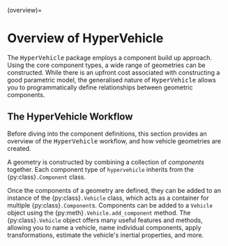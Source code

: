 (overview)=
# Overview of HyperVehicle

The <tt>HyperVehicle</tt> package employs a component build up approach. 
Using the core component types, a wide range of geometries can 
be constructed. While there is an upfront cost associated with 
constructing a good parametric model, the generalised nature of 
<tt>HyperVehicle</tt> allows you to programmatically define relationships 
between geometric components.


## The HyperVehicle Workflow
Before diving into the component definitions, this section provides
an overview of the <tt>HyperVehicle</tt> workflow, and how vehicle 
geometries are created.

A geometry is constructed by combining a collection of *components* together. 
Each component type of `hypervehicle` inherits from the {py:class}`.Component` 
class.

Once the components of a geometry are defined, they can be added to an instance
of the {py:class}`.Vehicle` class, which acts as a container for multiple 
{py:class}`.Component`s. Components can be added to a `Vehicle` object using the
{py:meth}`.Vehicle.add_component` method. The {py:class}`.Vehicle` object offers
many useful features and methods, allowing you to name a vehicle, name individual 
components, apply transformations, estimate the vehicle's inertial properties, and
more.
